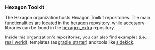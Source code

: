 
### Hexagon Toolkit
The Hexagon organization hosts Hexagon Toolkit repositories. The main functionalities are located in
the [hexagon] repository, while accessory libraries can be found in the [hexagon_extra] repository.

Inside this organization's repositories, you can also find examples (i.e.: [real_world]), templates
(as [gradle_starter]) and tools like [sidekick].

[hexagon]: https://github.com/hexagonkt/hexagon
[hexagon_extra]: https://github.com/hexagonkt/hexagon_extra
[real_world]: https://github.com/hexagonkt/real_world
[gradle_starter]: https://github.com/hexagonkt/gradle_starter
[sidekick]: https://github.com/hexagonkt/sidekick
